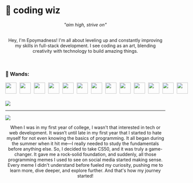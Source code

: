 # 🧙 coding wiz

 <h6 align="center">"aim high, strive on"</h6>


###

<p align="center">Hey, I'm Epoymadness! I'm all about leveling up and constantly improving my skills in full-stack development. I see coding as an art, blending creativity with technology to build amazing things.</p>
<br clear="both">

###

### 🧙 Wands:
<div style="display: flex; align-items: center; gap: 10px;">
<img width="35px" src="https://cdn.jsdelivr.net/gh/devicons/devicon@latest/icons/c/c-original.svg" />
<img width="35px" src="https://cdn.jsdelivr.net/gh/devicons/devicon@latest/icons/java/java-original.svg" />
<img width="35px" src="https://cdn.jsdelivr.net/gh/devicons/devicon@latest/icons/html5/html5-original.svg" />
<img width="35px" src="https://cdn.jsdelivr.net/gh/devicons/devicon@latest/icons/css3/css3-original.svg" />
<img width="35px" src="https://cdn.jsdelivr.net/gh/devicons/devicon@latest/icons/tailwindcss/tailwindcss-original.svg" />
<img width="35px" src="https://cdn.jsdelivr.net/gh/devicons/devicon@latest/icons/javascript/javascript-plain.svg" />
<img width="35px" src="https://cdn.jsdelivr.net/gh/devicons/devicon@latest/icons/typescript/typescript-original.svg" />
<img width="35px" src="https://cdn.jsdelivr.net/gh/devicons/devicon@latest/icons/react/react-original.svg" />
<img width="35px" src="https://cdn.jsdelivr.net/gh/devicons/devicon@latest/icons/nodejs/nodejs-original.svg" />
<img width="35px" src="https://cdn.jsdelivr.net/gh/devicons/devicon@latest/icons/prisma/prisma-original.svg" />
<img width="35px" src="https://cdn.jsdelivr.net/gh/devicons/devicon@latest/icons/postgresql/postgresql-original.svg" />
<img width="35px" src="https://cdn.jsdelivr.net/gh/devicons/devicon@latest/icons/mysql/mysql-original.svg" />
<img width="35px" src="https://cdn.jsdelivr.net/gh/devicons/devicon@latest/icons/git/git-original.svg" />
</div>

###

![](https://github-readme-stats.vercel.app/api/top-langs/?username=epoymadness&theme=tokyonight&hide_border=true&include_all_commits=false&count_private=false&layout=compact)

---
[![](https://visitcount.itsvg.in/api?id=epoymadness&icon=0&color=0)](https://visitcount.itsvg.in)

<!-- Proudly created with GPRM ( https://gprm.itsvg.in ) -->

<p align="center">When I was in my first year of college, I wasn't that interested in tech or web development. It wasn’t until late in my first year that I started to hate myself for not even knowing the basics of programming. It all began during the summer when it hit me—I really needed to study the fundamentals before anything else.
So, I decided to take CS50, and it was truly a game-changer. It gave me a rock-solid foundation, and suddenly, all those programming memes I used to see on social media started making sense. Every meme I didn't understand before fueled my curiosity, pushing me to learn more, dive deeper, and explore further.
And that's how my journey started!</p>


